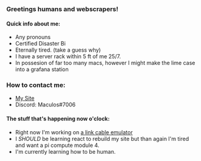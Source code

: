 ### Greetings humans and webscrapers!

#### Quick info about me:
- Any pronouns
- Certified Disaster Bi
- Eternally tired. (take a guess why)
- I have a server rack within 5 ft of me 25/7.
- In possesion of far too many macs, however I might make the lime case into a grafana station


### How to contact me:
- [My Site](https://maculos.dev)
- Discord: Maculos#7006
<!-- - placeholderemail@a-better-domain.owo
- 000-000-0000 <- y doe?
-->

#### The stuff that's happening now o'clock:
- Right now I'm working on [a link cable emulator](https://github.com/Maculos/linky-boye)
- I *SHOULD* be learning react to rebuild my site but than again I'm tired and want a pi compute module 4.
- I'm currently learning how to be human.


<!--
        [TEMPLATES]
#### The stuff that's happening now o'clock:
- Right now I'm working on a [project-name](project.url)
- I'm currently learning how to be human.
- [thing](url) is melting my brain.
- I need help with everything.
-->
